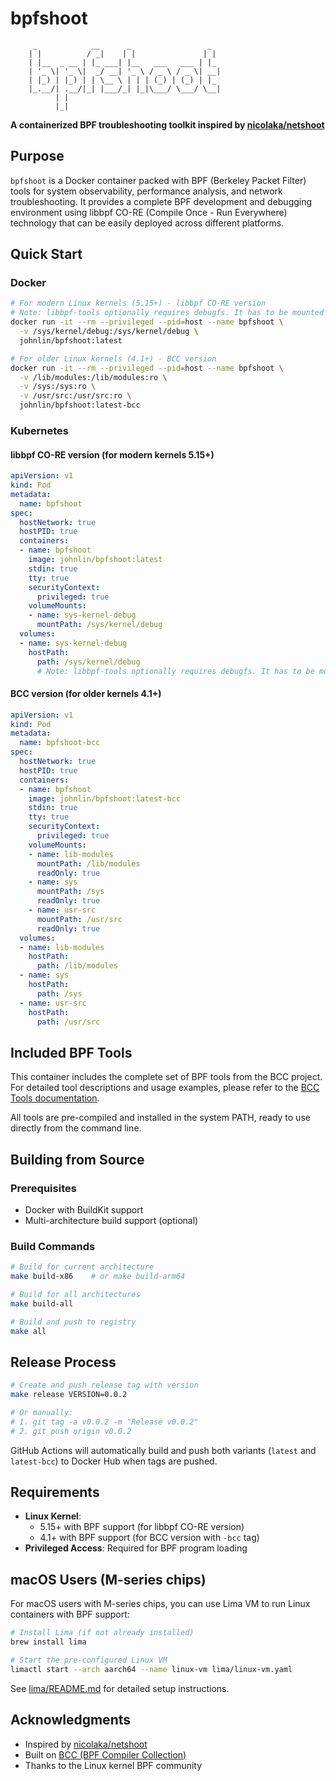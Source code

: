 # bpfshoot

```
     _            __      _                 _
    | |          / _|    | |               | |
    | |__  _ __ | |_ ___| |__   ___   ___ | |_
    | '_ \| '_ \|  _/ __| '_ \ / _ \ / _ \| __|
    | |_) | |_) | | \__ \ | | | (_) | (_) | |_
    |_.__/| .__/|_| |___/_| |_|\___/ \___/ \__|
          | |
          |_|
```

**A containerized BPF troubleshooting toolkit inspired by [nicolaka/netshoot](https://github.com/nicolaka/netshoot)**

## Purpose

`bpfshoot` is a Docker container packed with BPF (Berkeley Packet Filter) tools for system observability, performance analysis, and network troubleshooting. It provides a complete BPF development and debugging environment using libbpf CO-RE (Compile Once - Run Everywhere) technology that can be easily deployed across different platforms.

## Quick Start

### Docker

```bash
# For modern Linux kernels (5.15+) - libbpf CO-RE version
# Note: libbpf-tools optionally requires debugfs. It has to be mounted in /sys/kernel/debug
docker run -it --rm --privileged --pid=host --name bpfshoot \
  -v /sys/kernel/debug:/sys/kernel/debug \
  johnlin/bpfshoot:latest

# For older Linux kernels (4.1+) - BCC version
docker run -it --rm --privileged --pid=host --name bpfshoot \
  -v /lib/modules:/lib/modules:ro \
  -v /sys:/sys:ro \
  -v /usr/src:/usr/src:ro \
  johnlin/bpfshoot:latest-bcc
```

### Kubernetes

#### libbpf CO-RE version (for modern kernels 5.15+)
```yaml
apiVersion: v1
kind: Pod
metadata:
  name: bpfshoot
spec:
  hostNetwork: true
  hostPID: true
  containers:
  - name: bpfshoot
    image: johnlin/bpfshoot:latest
    stdin: true
    tty: true
    securityContext:
      privileged: true
    volumeMounts:
    - name: sys-kernel-debug
      mountPath: /sys/kernel/debug
  volumes:
  - name: sys-kernel-debug
    hostPath:
      path: /sys/kernel/debug
      # Note: libbpf-tools optionally requires debugfs. It has to be mounted in /sys/kernel/debug
```

#### BCC version (for older kernels 4.1+)
```yaml
apiVersion: v1
kind: Pod
metadata:
  name: bpfshoot-bcc
spec:
  hostNetwork: true
  hostPID: true
  containers:
  - name: bpfshoot
    image: johnlin/bpfshoot:latest-bcc
    stdin: true
    tty: true
    securityContext:
      privileged: true
    volumeMounts:
    - name: lib-modules
      mountPath: /lib/modules
      readOnly: true
    - name: sys
      mountPath: /sys
      readOnly: true
    - name: usr-src
      mountPath: /usr/src
      readOnly: true
  volumes:
  - name: lib-modules
    hostPath:
      path: /lib/modules
  - name: sys
    hostPath:
      path: /sys
  - name: usr-src
    hostPath:
      path: /usr/src
```

## Included BPF Tools

This container includes the complete set of BPF tools from the BCC project. For detailed tool descriptions and usage examples, please refer to the [BCC Tools documentation](https://github.com/iovisor/bcc?tab=readme-ov-file#tools).

All tools are pre-compiled and installed in the system PATH, ready to use directly from the command line.

## Building from Source

### Prerequisites
- Docker with BuildKit support
- Multi-architecture build support (optional)

### Build Commands
```bash
# Build for current architecture
make build-x86    # or make build-arm64

# Build for all architectures
make build-all

# Build and push to registry
make all
```

## Release Process

```bash
# Create and push release tag with version
make release VERSION=0.0.2

# Or manually:
# 1. git tag -a v0.0.2 -m "Release v0.0.2"
# 2. git push origin v0.0.2
```

GitHub Actions will automatically build and push both variants (`latest` and `latest-bcc`) to Docker Hub when tags are pushed.

## Requirements

- **Linux Kernel**:
  - 5.15+ with BPF support (for libbpf CO-RE version)
  - 4.1+ with BPF support (for BCC version with `-bcc` tag)
- **Privileged Access**: Required for BPF program loading

## macOS Users (M-series chips)

For macOS users with M-series chips, you can use Lima VM to run Linux containers with BPF support:

```bash
# Install Lima (if not already installed)
brew install lima

# Start the pre-configured Linux VM
limactl start --arch aarch64 --name linux-vm lima/linux-vm.yaml
```

See [lima/README.md](lima/README.md) for detailed setup instructions.

## Acknowledgments

- Inspired by [nicolaka/netshoot](https://github.com/nicolaka/netshoot)
- Built on [BCC (BPF Compiler Collection)](https://github.com/iovisor/bcc)
- Thanks to the Linux kernel BPF community
